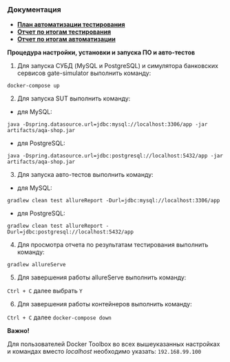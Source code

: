 ### Документация

- **[План автоматизации тестирования](https://github.com/IvanVorobev/DIPLOMA/blob/master/documentation/Plan.md)**
- **[Отчет по итогам тестирования](https://github.com/IvanVorobev/DIPLOMA/blob/master/documentation/Report.md)**
- **[Отчет по итогам автоматизации](https://github.com/IvanVorobev/DIPLOMA/blob/master/documentation/Summary.md)**

**Процедура настройки, установки и запуска ПО и авто-тестов**

1. Для запуска СУБД (MySQL и PostgreSQL) и симулятора банковских сервисов gate-simulator выполнить команду:

`docker-compose up`

2. Для запуска SUT выполнить команду:

- для MySQL: 

`java -Dspring.datasource.url=jdbc:mysql://localhost:3306/app -jar artifacts/aqa-shop.jar`

- для PostgreSQL:

`java -Dspring.datasource.url=jdbc:postgresql://localhost:5432/app -jar artifacts/aqa-shop.jar`

3. Для запуска авто-тестов выполнить команду:

- для MySQL: 

`gradlew clean test allureReport -Durl=jdbc:mysql://localhost:3306/app`

- для PostgreSQL:

`gradlew clean test allureReport -Durl=jdbc:postgresql://localhost:5432/app`


4. Для просмотра отчета по результатам тестирования выполнить команду:

`gradlew allureServe`

5. Для завершения работы allureServe выполнить команду:

`Ctrl + С` далее выбрать `Y`

6. Для завершения работы контейнеров выполнить команду:

`Ctrl + С` далее `docker-compose down`


**Важно!**

Для пользователей Docker Toolbox во всех вышеуказанных настройках и командах вместо _localhost_ необходимо указать:
`192.168.99.100`